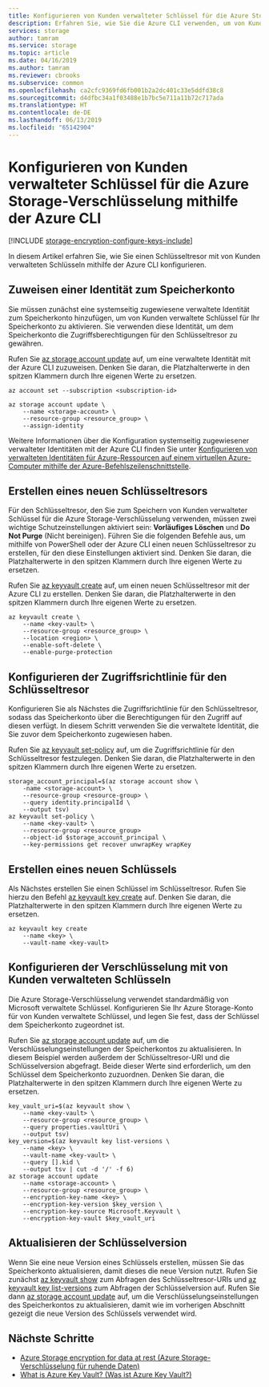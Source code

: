 ```yaml
---
title: Konfigurieren von Kunden verwalteter Schlüssel für die Azure Storage-Verschlüsselung mithilfe der Azure CLI
description: Erfahren Sie, wie Sie die Azure CLI verwenden, um von Kunden verwaltete Schlüssel für die Azure Storage-Verschlüsselung zu konfigurieren. Mit von Kunden verwalteten Schlüsseln können Sie Zugriffssteuerungen erstellen, rotieren, deaktivieren und widerrufen.
services: storage
author: tamram
ms.service: storage
ms.topic: article
ms.date: 04/16/2019
ms.author: tamram
ms.reviewer: cbrooks
ms.subservice: common
ms.openlocfilehash: ca2cfc9369fd6fb001b2a2dc401c33e5ddfd38c8
ms.sourcegitcommit: d4dfbc34a1f03488e1b7bc5e711a11b72c717ada
ms.translationtype: HT
ms.contentlocale: de-DE
ms.lasthandoff: 06/13/2019
ms.locfileid: "65142904"
---
```

# <a name="configure-customer-managed-keys-for-azure-storage-encryption-from-azure-cli"></a>Konfigurieren von Kunden verwalteter Schlüssel für die Azure Storage-Verschlüsselung mithilfe der Azure CLI

[!INCLUDE [storage-encryption-configure-keys-include](../../../includes/storage-encryption-configure-keys-include.md)]

In diesem Artikel erfahren Sie, wie Sie einen Schlüsseltresor mit von Kunden verwalteten Schlüsseln mithilfe der Azure CLI konfigurieren.

## <a name="assign-an-identity-to-the-storage-account"></a>Zuweisen einer Identität zum Speicherkonto

Sie müssen zunächst eine systemseitig zugewiesene verwaltete Identität zum Speicherkonto hinzufügen, um von Kunden verwaltete Schlüssel für Ihr Speicherkonto zu aktivieren. Sie verwenden diese Identität, um dem Speicherkonto die Zugriffsberechtigungen für den Schlüsseltresor zu gewähren.

Rufen Sie [az storage account update](/cli/azure/storage/account#az-storage-account-update) auf, um eine verwaltete Identität mit der Azure CLI zuzuweisen. Denken Sie daran, die Platzhalterwerte in den spitzen Klammern durch Ihre eigenen Werte zu ersetzen.

```azurecli-interactive
az account set --subscription <subscription-id>

az storage account update \
    --name <storage-account> \
    --resource-group <resource_group> \
    --assign-identity
```

Weitere Informationen über die Konfiguration systemseitig zugewiesener verwalteter Identitäten mit der Azure CLI finden Sie unter [Konfigurieren von verwalteten Identitäten für Azure-Ressourcen auf einem virtuellen Azure-Computer mithilfe der Azure-Befehlszeilenschnittstelle](../../active-directory/managed-identities-azure-resources/qs-configure-cli-windows-vm.md).

## <a name="create-a-new-key-vault"></a>Erstellen eines neuen Schlüsseltresors

Für den Schlüsseltresor, den Sie zum Speichern von Kunden verwalteter Schlüssel für die Azure Storage-Verschlüsselung verwenden, müssen zwei wichtige Schutzeinstellungen aktiviert sein: **Vorläufiges Löschen** und **Do Not Purge** (Nicht bereinigen). Führen Sie die folgenden Befehle aus, um mithilfe von PowerShell oder der Azure CLI einen neuen Schlüsseltresor zu erstellen, für den diese Einstellungen aktiviert sind. Denken Sie daran, die Platzhalterwerte in den spitzen Klammern durch Ihre eigenen Werte zu ersetzen. 

Rufen Sie [az keyvault create](/cli/azure/keyvault#az-keyvault-create) auf, um einen neuen Schlüsseltresor mit der Azure CLI zu erstellen. Denken Sie daran, die Platzhalterwerte in den spitzen Klammern durch Ihre eigenen Werte zu ersetzen.

```azurecli-interactive
az keyvault create \
    --name <key-vault> \
    --resource-group <resource_group> \
    --location <region> \
    --enable-soft-delete \
    --enable-purge-protection
```

## <a name="configure-the-key-vault-access-policy"></a>Konfigurieren der Zugriffsrichtlinie für den Schlüsseltresor

Konfigurieren Sie als Nächstes die Zugriffsrichtlinie für den Schlüsseltresor, sodass das Speicherkonto über die Berechtigungen für den Zugriff auf diesen verfügt. In diesem Schritt verwenden Sie die verwaltete Identität, die Sie zuvor dem Speicherkonto zugewiesen haben.

Rufen Sie [az keyvault set-policy](/cli/azure/keyvault#az-keyvault-set-policy) auf, um die Zugriffsrichtlinie für den Schlüsseltresor festzulegen. Denken Sie daran, die Platzhalterwerte in den spitzen Klammern durch Ihre eigenen Werte zu ersetzen.

```azurecli-interactive
storage_account_principal=$(az storage account show \
    -name <storage-account> \
    --resource-group <resource-group> \
    --query identity.principalId \
    --output tsv)
az keyvault set-policy \
    --name <key-vault> \
    --resource-group <resource_group>
    --object-id $storage_account_principal \
    --key-permissions get recover unwrapKey wrapKey
```

## <a name="create-a-new-key"></a>Erstellen eines neuen Schlüssels

Als Nächstes erstellen Sie einen Schlüssel im Schlüsseltresor. Rufen Sie hierzu den Befehl [az keyvault key create](/cli/azure/keyvault/key#az-keyvault-key-create) auf. Denken Sie daran, die Platzhalterwerte in den spitzen Klammern durch Ihre eigenen Werte zu ersetzen.

```azurecli-interactive
az keyvault key create
    --name <key> \
    --vault-name <key-vault>
```

## <a name="configure-encryption-with-customer-managed-keys"></a>Konfigurieren der Verschlüsselung mit von Kunden verwalteten Schlüsseln

Die Azure Storage-Verschlüsselung verwendet standardmäßig von Microsoft verwaltete Schlüssel. Konfigurieren Sie Ihr Azure Storage-Konto für von Kunden verwaltete Schlüssel, und legen Sie fest, dass der Schlüssel dem Speicherkonto zugeordnet ist.

Rufen Sie [az storage account update](/cli/azure/storage/account#az-storage-account-update) auf, um die Verschlüsselungseinstellungen der Speicherkontos zu aktualisieren. In diesem Beispiel werden außerdem der Schlüsseltresor-URI und die Schlüsselversion abgefragt. Beide dieser Werte sind erforderlich, um den Schlüssel dem Speicherkonto zuzuordnen. Denken Sie daran, die Platzhalterwerte in den spitzen Klammern durch Ihre eigenen Werte zu ersetzen.

```azurecli-interactive
key_vault_uri=$(az keyvault show \
    --name <key-vault> \
    --resource-group <resource_group> \
    --query properties.vaultUri \
    --output tsv)
key_version=$(az keyvault key list-versions \
    --name <key> \
    --vault-name <key-vault> \
    --query [].kid \
    --output tsv | cut -d '/' -f 6)
az storage account update 
    --name <storage-account> \
    --resource-group <resource_group> \
    --encryption-key-name <key> \
    --encryption-key-version $key_version \
    --encryption-key-source Microsoft.Keyvault \
    --encryption-key-vault $key_vault_uri
```

## <a name="update-the-key-version"></a>Aktualisieren der Schlüsselversion

Wenn Sie eine neue Version eines Schlüssels erstellen, müssen Sie das Speicherkonto aktualisieren, damit dieses die neue Version nutzt. Rufen Sie zunächst [az keyvault show](/cli/azure/keyvault#az-keyvault-show) zum Abfragen des Schlüsseltresor-URIs und [az keyvault key list-versions](/cli/azure/keyvault/key#az-keyvault-key-list-versions) zum Abfragen der Schlüsselversion auf. Rufen Sie dann [az storage account update](/cli/azure/storage/account#az-storage-account-update) auf, um die Verschlüsselungseinstellungen des Speicherkontos zu aktualisieren, damit wie im vorherigen Abschnitt gezeigt die neue Version des Schlüssels verwendet wird.

## <a name="next-steps"></a>Nächste Schritte

- [Azure Storage encryption for data at rest (Azure Storage-Verschlüsselung für ruhende Daten)](storage-service-encryption.md) 
- [What is Azure Key Vault? (Was ist Azure Key Vault?)](https://docs.microsoft.com/azure/key-vault/key-vault-whatis)
